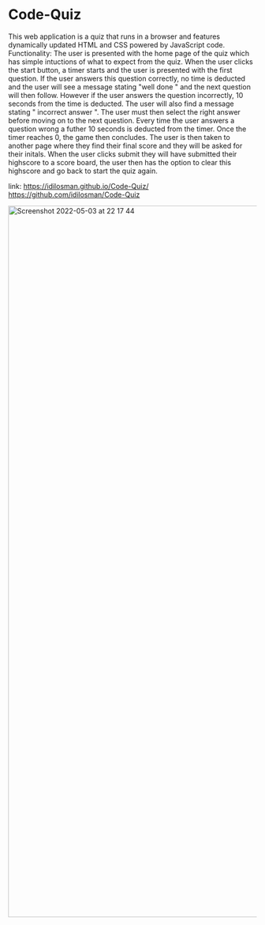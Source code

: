 # Code-Quiz
This web application is a quiz that runs in a browser and features dynamically updated HTML and CSS powered by JavaScript code.
Functionality:
The user is presented with the home page of the quiz which has simple intuctions of what to expect from the quiz. When the user clicks the start button, a timer starts and the user is presented with the first question. If the user answers this question correctly, no time is deducted and the user will see a message stating "well done " and the next question will then follow. However if the user answers the question incorrectly, 10 seconds from the time is deducted. The user will also find a message stating " incorrect answer ". The user must then select the right answer before moving on to the next question. Every time the user answers a question wrong a futher 10 seconds is deducted from the timer. Once the timer reaches 0, the game then concludes.
The user is then taken to another page where they find their final score and they will be asked for their initals. When the user clicks submit they will have submitted their highscore to a score board, the user then has the option to clear this highscore and go back to start the quiz again.

link:
https://idilosman.github.io/Code-Quiz/
https://github.com/idilosman/Code-Quiz 

<img scr="Screenshot 2022-05-03 at 20.55.38.png">
<img width="1440" alt="Screenshot 2022-05-03 at 22 17 44" src="https://user-images.githubusercontent.com/102623081/166568180-e0562614-b85c-470f-a5d4-458c8a6cb076.png">
